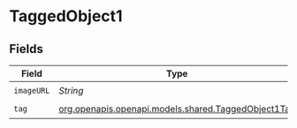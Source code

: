 # TaggedObject1


## Fields

| Field                                                                                          | Type                                                                                           | Required                                                                                       | Description                                                                                    |
| ---------------------------------------------------------------------------------------------- | ---------------------------------------------------------------------------------------------- | ---------------------------------------------------------------------------------------------- | ---------------------------------------------------------------------------------------------- |
| `imageURL`                                                                                     | *String*                                                                                       | :heavy_check_mark:                                                                             | N/A                                                                                            |
| `tag`                                                                                          | [org.openapis.openapi.models.shared.TaggedObject1Tag](../../models/shared/TaggedObject1Tag.md) | :heavy_check_mark:                                                                             | N/A                                                                                            |